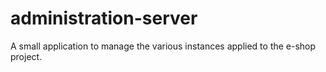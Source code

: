 # administration-server
A small application to manage the various instances applied to the e-shop project.

